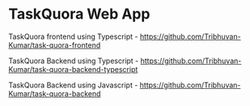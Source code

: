 # TaskQuora Web App

TaskQuora frontend using Typescript - https://github.com/Tribhuvan-Kumar/task-quora-frontend

TaskQuora Backend using Typescript - https://github.com/Tribhuvan-Kumar/task-quora-backend-typescript




TaskQuora Backend using Javascript - https://github.com/Tribhuvan-Kumar/task-quora-backend

